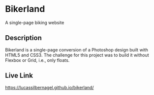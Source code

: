 # Bikerland

A single-page biking website

## Description

Bikerland is a single-page conversion of a Photoshop design built with HTML5 and CSS3. The challenge for this project was to build it without Flexbox or Grid, i.e., only floats.

## Live Link
https://lucassilbernagel.github.io/bikerland/
